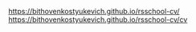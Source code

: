 https://bithovenkostyukevich.github.io/rsschool-cv/
https://bithovenkostyukevich.github.io/rsschool-cv/cv
